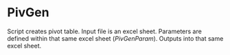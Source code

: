 # PivGen
Script creates pivot table. Input file is an excel sheet. Parameters are defined within that same excel sheet (_PivGenParam_). Outputs into that same excel sheet.
